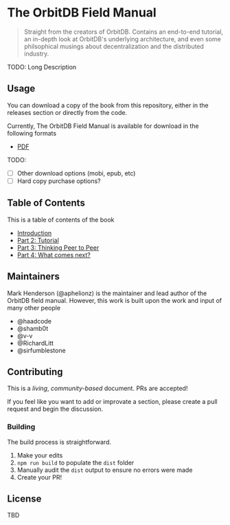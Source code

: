 # The OrbitDB Field Manual

> Straight from the creators of OrbitDB. Contains an end-to-end tutorial, an in-depth look at OrbitDB's underlying architecture, and even some philsophical musings about decentralization and the distributed industry.

TODO: Long Description

## Usage

You can download a copy of the book from this repository, either in the releases section or directly from the code.

Currently, The OrbitDB Field Manual is available for download in the following formats

- [PDF](./dist/Book.pdf)

TODO:

- [ ] Other download options (mobi, epub, etc)
- [ ] Hard copy purchase options?

## Table of Contents

This is a table of contents of the book
- [Introduction](./00_Introduction)
- [Part 2: Tutorial](./02_Tutorial)
- [Part 3: Thinking Peer to Peer](./03_Thinking_Peer_to_Peer)
- [Part 4: What comes next?](./04_What_next)

## Maintainers

Mark Henderson (@aphelionz) is the maintainer and lead author of the OrbitDB field manual. However, this work is built upon the work and input of many other people

- @haadcode
- @shamb0t
- @v-v
- @RichardLitt
- @sirfumblestone

## Contributing

This is a _living_, _community-based_ document. PRs are accepted! 

If you feel like you want to add or improvate a section, please create a pull request and begin the discussion.

### Building

The build process is straightforward.

1. Make your edits
2. `npm run build` to populate the `dist` folder
3. Manually audit the `dist` output to ensure no errors were made
4. Create your PR!

## License

TBD
